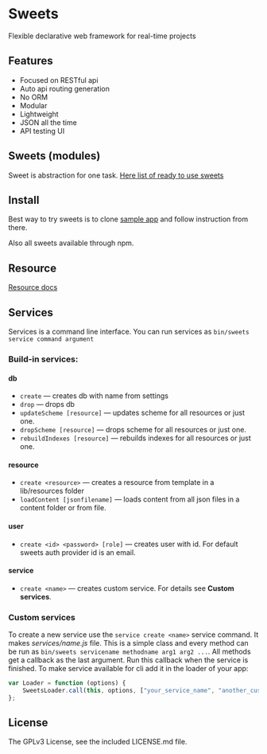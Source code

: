 # Sweets
Flexible declarative web framework for real-time projects

## Features

* Focused on RESTful api
* Auto api routing generation
* No ORM
* Modular
* Lightweight
* JSON all the time
* API testing UI

## Sweets (modules)
Sweet is abstraction for one task.
[Here list of ready to use sweets](https://github.com/swts/sweets/blob/master/docs/sweets.md)

## Install

Best way to try sweets is to clone [sample app](https://github.com/swts/sample) and follow instruction from there.

Also all sweets available through npm.

## Resource
[Resource docs](https://github.com/swts/sweets/blob/master/docs/Resource.md)

## Services
Services is a command line interface. You can run services as 
`bin/sweets service command argument`

### Build-in services:
#### db
*   `create` — creates db with name from settings
*   `drop` — drops db
*   `updateScheme [resource]` — updates scheme for all resources or just one.
*   `dropScheme [resource]` — drops scheme for all resources or just one.
*   `rebuildIndexes [resource]` — rebuilds indexes for all resources or just one.

#### resource
*   `create <resource>` — creates a resource from template in a lib/resources folder
*   `loadContent [jsonfilename]` — loads content from all json files in a content folder or from file.

#### user
*   `create <id> <password> [role]` — creates user with id. For default sweets auth provider id is an email.

#### service 
*   `create <name>` — creates custom service. For details see **Custom services**.

### Custom services
To create a new service use the `service create <name>` service command. It makes *services/name.js* file. This is a simple class and every method can be run as `bin/sweets servicename methodname arg1 arg2 ...`. All methods get a callback as the last argument. Run this callback when the service is finished.
To make service available for cli add it in the loader of your app:
```js
var Loader = function (options) {
    SweetsLoader.call(this, options, ["your_service_name", "another_custom_service"]);
};
```

## License
The GPLv3 License, see the included LICENSE.md file.
